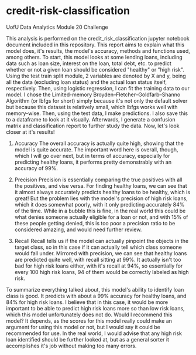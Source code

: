 # credit-risk-classification
UofU Data Analytics Module 20 Challenge

This analysis is performed on the credit_risk_classification jupyter notebook document included in this repository. This report aims to explain what this model does, it's results, the model's accuracy, methods and functions used, among others. To start, this model looks at some lending loans, including data such as loan size, interest on the loan, total debt, etc. to predict whether or not a given loan should be considered "healthy" or "high risk". Using the test train split module, 2 variables are denoted by X and y, being all the data (excluding loan status) and the actual loan status itself, respectively. Then, using logistic regression, I can fit the training data to our model. I chose the Limited-memory Broyden–Fletcher–Goldfarb–Shanno Algorithm (or lbfgs for short) simply because it's not only the default solver but because this dataset is relatively small, which lbfgs works well with memory-wise. Then, using the test data, I make predictions. I also save this to a dataframe to look at it visually. Afterwards, I generate a confusion matrix and classification report to further study the data. Now, let's look closer at it's results!

1. Accuracy
    The overall accuracy is actually quite high, showing that the model is quite accurate. The important word here is overall, though, which I will go over next, but in terms of accuracy, especially for predicting healthy loans, it performs pretty demonstrably with an accuracy of 99%.

2. Precision
    Precision is essentially comparing the true positives with all the positives, and vise versa. For finding healthy loans, we can see that it almost always accurately predicts healthy loans to be healthy, which is great! But the problem lies with the model's precision of high risk loans, which it does somewhat poorly, with it only predicting accurately 84% of the time. While in a bubble this is fine, in the real world this could be what denies someone actually eligible for a loan or not, and with 15% of these people getting denied, this is too poor a precision ratio to be considered amazing, and would need further review.

3. Recall
    Recall tells us if the model can actually pinpoint the objects in the target class, so in this case if it can actually tell which class someone would fall under. Mirrored with precision, we can see that healthy loans are predicted quite well, with recall sitting at 99%. It actually isn't too bad for high risk loans either, with it's recall at 94%, so essentially for every 100 high risk loans, 94 of them would be correctly labeled as high risk.

To summarize everything talked about, this model's ability to identify loan class is good. It predicts with about a 99% accuracy for healthy loans, and 84% for high risk loans. I believe that in this case, it would be more important to be able to predict high risk loans more so than low risk loans, which this model unfortunately does not do.
Would I recommend this model? It depends, as the scores for this model really could make an argument for using this model or not, but I would say it could be recommended for use. In the real world, I would advise that any high risk loan identified should be further looked at, but as a general sorter it accomplishes it's job without making too many errors.